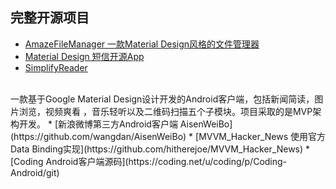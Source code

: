 完整开源项目
---

* [AmazeFileManager 一款Material Design风格的文件管理器](https://github.com/arpitkh96/AmazeFileManager)
* [Material Design 短信开源App](https://github.com/qklabs/qksms)
* [SimplifyReader](https://github.com/SkillCollege/SimplifyReader)
<br/>
一款基于Google Material Design设计开发的Android客户端，包括新闻简读，图片浏览，视频爽看 ，音乐轻听以及二维码扫描五个子模块。项目采取的是MVP架构开发。
* [新浪微博第三方Android客户端 AisenWeiBo](https://github.com/wangdan/AisenWeiBo)
* [MVVM_Hacker_News 使用官方Data Binding实现](https://github.com/hitherejoe/MVVM_Hacker_News)
* [Coding Android客户端源码](https://coding.net/u/coding/p/Coding-Android/git)
